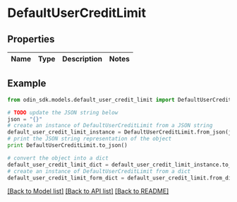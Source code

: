 # DefaultUserCreditLimit


## Properties

Name | Type | Description | Notes
------------ | ------------- | ------------- | -------------

## Example

```python
from odin_sdk.models.default_user_credit_limit import DefaultUserCreditLimit

# TODO update the JSON string below
json = "{}"
# create an instance of DefaultUserCreditLimit from a JSON string
default_user_credit_limit_instance = DefaultUserCreditLimit.from_json(json)
# print the JSON string representation of the object
print DefaultUserCreditLimit.to_json()

# convert the object into a dict
default_user_credit_limit_dict = default_user_credit_limit_instance.to_dict()
# create an instance of DefaultUserCreditLimit from a dict
default_user_credit_limit_form_dict = default_user_credit_limit.from_dict(default_user_credit_limit_dict)
```
[[Back to Model list]](../README.md#documentation-for-models) [[Back to API list]](../README.md#documentation-for-api-endpoints) [[Back to README]](../README.md)



